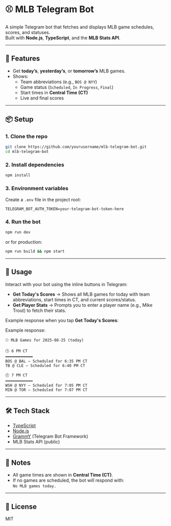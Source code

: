 # ⚾ MLB Telegram Bot

A simple Telegram bot that fetches and displays MLB game schedules, scores, and statuses.  
Built with **Node.js**, **TypeScript**, and the **MLB Stats API**.

---

## 🚀 Features
- Get **today’s**, **yesterday’s**, or **tomorrow’s** MLB games.
- Shows:
  - Team abbreviations (e.g., `BOS @ NYY`)
  - Game status (`Scheduled`, `In Progress`, `Final`)
  - Start times in **Central Time (CT)**
  - Live and final scores

---

## 📦 Setup

### 1. Clone the repo
```bash
git clone https://github.com/yourusername/mlb-telegram-bot.git
cd mlb-telegram-bot
```

### 2. Install dependencies
```bash
npm install
```

### 3. Environment variables
Create a `.env` file in the project root:

```
TELEGRAM_BOT_AUTH_TOKEN=your-telegram-bot-token-here
```

### 4. Run the bot
```bash
npm run dev
```
or for production:
```bash
npm run build && npm start
```

---

## 🤖 Usage
Interact with your bot using the inline buttons in Telegram:

- **Get Today's Scores** → Shows all MLB games for today with team abbreviations, start times in CT, and current scores/status.
- **Get Player Stats** → Prompts you to enter a player name (e.g., Mike Trout) to fetch their stats.

Example response when you tap **Get Today's Scores**:

Example response:
```
⚾ MLB Games for 2025-08-25 (today)

🕓 6 PM CT
━━━━━━━━━━━━
BOS @ BAL — Scheduled for 6:35 PM CT
TB @ CLE — Scheduled for 6:40 PM CT

🕖 7 PM CT
━━━━━━━━━━━━
WSH @ NYY — Scheduled for 7:05 PM CT
MIN @ TOR — Scheduled for 7:07 PM CT
```

---

## 🛠 Tech Stack
- [TypeScript](https://www.typescriptlang.org/)
- [Node.js](https://nodejs.org/)
- [GrammY](https://grammy.dev/) (Telegram Bot Framework)
- MLB Stats API (public)

---

## 📌 Notes
- All game times are shown in **Central Time (CT)**.
- If no games are scheduled, the bot will respond with:  
  `No MLB games today.`

---

## 📜 License
MIT
